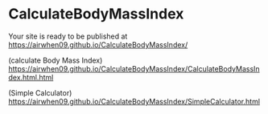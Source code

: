 # CalculateBodyMassIndex

 Your site is ready to be published at https://airwhen09.github.io/CalculateBodyMassIndex/
 
 (calculate Body Mass Index) https://airwhen09.github.io/CalculateBodyMassIndex/CalculateBodyMassIndex.html.html
 
 (Simple Calculator) https://airwhen09.github.io/CalculateBodyMassIndex/SimpleCalculator.html
